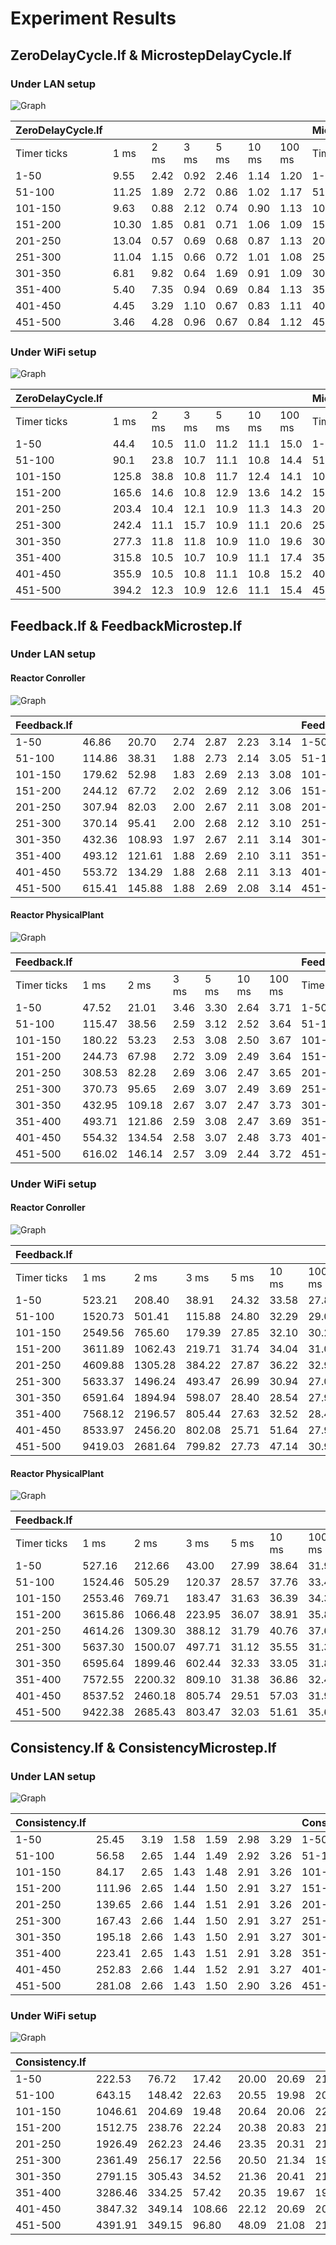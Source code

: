# Experiment Results
## ZeroDelayCycle.lf & MicrostepDelayCycle.lf
### Under LAN setup

![Graph](LAN_Results/LagLANSimpleCycle.png)

| ZeroDelayCycle.lf | | | | | | | MicrostepDelayCycle.lf | | | | | | |
|------------|------|------|------|------|-----|---------|-------------|------|------|------|------|-------|---------|
| Timer ticks | 1 ms | 2 ms | 3 ms | 5 ms | 10 ms | 100 ms | Timer ticks | 1 ms | 2 ms | 3 ms | 5 ms | 10 ms | 100 ms |
| 1-50 | 9.55 | 2.42 | 0.92 | 2.46 | 1.14 | 1.20 | 1-50 | 1.12 | 0.77 | 0.84 | 0.97 | 1.26 | 1.43 |
| 51-100 | 11.25 | 1.89 | 2.72 | 0.86 | 1.02 | 1.17 | 51-100 | 0.68 | 0.73 | 0.80 | 0.93 | 1.12 | 1.42 |
| 101-150 | 9.63 | 0.88 | 2.12 | 0.74 | 0.90 | 1.13 | 101-150 | 1.99 | 0.76 | 0.75 | 0.90 | 1.01 | 1.38 |
| 151-200 | 10.30 | 1.85 | 0.81 | 0.71 | 1.06 | 1.09 | 151-200 | 0.89 | 0.76 | 0.76 | 1.32 | 1.04 | 1.37 |
| 201-250 | 13.04 | 0.57 | 0.69 | 0.68 | 0.87 | 1.13 | 201-250 | 0.70 | 0.73 | 0.77 | 0.88 | 0.98 | 1.37 |
| 251-300 | 11.04 | 1.15 | 0.66 | 0.72 | 1.01 | 1.08 | 251-300 | 0.69 | 0.74 | 0.79 | 0.87 | 0.94 | 1.36 |
| 301-350 | 6.81 | 9.82 | 0.64 | 1.69 | 0.91 | 1.09 | 301-350 | 0.72 | 0.78 | 0.78 | 0.86 | 0.98 | 1.37 |
| 351-400 | 5.40 | 7.35 | 0.94 | 0.69 | 0.84 | 1.13 | 351-400 | 0.67 | 0.89 | 0.78 | 0.87 | 0.92 | 1.36 |
| 401-450 | 4.45 | 3.29 | 1.10 | 0.67 | 0.83 | 1.11 | 401-450 | 0.78 | 0.72 | 0.78 | 0.82 | 0.90 | 1.39 |
| 451-500 | 3.46 | 4.28 | 0.96 | 0.67 | 0.84 | 1.12 | 451-500 | 1.75 | 0.73 | 0.79 | 0.84 | 0.94 | 1.40 |

### Under WiFi setup

![Graph](WiFi_Results/LagWiFiSimpleCycle.png)

| ZeroDelayCycle.lf | | | | | | | MicrostepDelayCycle.lf | | | | | | |
|------------|------|------|------|------|-----|---------|-------------|------|------|------|------|-------|---------|
| Timer ticks | 1 ms | 2 ms | 3 ms | 5 ms | 10 ms | 100 ms | Timer ticks | 1 ms | 2 ms | 3 ms | 5 ms | 10 ms | 100 ms |
| 1-50 | 44.4 | 10.5 | 11.0 | 11.2 | 11.1 | 15.0 | 1-50 | 56.0 | 37.3 | 22.1 | 24.5 | 20.9 | 17.0 |
| 51-100 | 90.1 | 23.8 | 10.7 | 11.1 | 10.8 | 14.4 | 51-100 | 88.0 | 37.0 | 21.3 | 22.6 | 19.6 | 33.6 |
| 101-150 | 125.8 | 38.8 | 10.8 | 11.7 | 12.4 | 14.1 | 101-150 | 121.1 | 42.7 | 28.1 | 20.9 | 20.7 | 15.7 |
| 151-200 | 165.6 | 14.6 | 10.8 | 12.9 | 13.6 | 14.2 | 151-200 | 155.3 | 36.0 | 26.3 | 21.9 | 21.9 | 15.1 |
| 201-250 | 203.4 | 10.4 | 12.1 | 10.9 | 11.3 | 14.3 | 201-250 | 186.5 | 37.7 | 25.0 | 21.3 | 21.6 | 16.1 |
| 251-300 | 242.4 | 11.1 | 15.7 | 10.9 | 11.1 | 20.6 | 251-300 | 215.4 | 31.3 | 24.2 | 21.7 | 20.1 | 15.2 |
| 301-350 | 277.3 | 11.8 | 11.8 | 10.9 | 11.0 | 19.6 | 301-350 | 242.7 | 28.4 | 22.1 | 21.7 | 20.2 | 16.6 |
| 351-400 | 315.8 | 10.5 | 10.7 | 10.9 | 11.1 | 17.4 | 351-400 | 268.6 | 41.6 | 22.4 | 24.2 | 20.8 | 15.3 |
| 401-450 | 355.9 | 10.5 | 10.8 | 11.1 | 10.8 | 15.2 | 401-450 | 285.2 | 89.0 | 22.9 | 20.2 | 21.0 | 15.8 |
| 451-500 | 394.2 | 12.3 | 10.9 | 12.6 | 11.1 | 15.4 | 451-500 | 306.5 | 82.3 | 21.8 | 20.2 | 20.4 | 15.0 |

## Feedback.lf & FeedbackMicrostep.lf
### Under LAN setup
#### Reactor Conroller

![Graph](LAN_Results/LagLANFeedbackController.png)

| Feedback.lf | | | | | | | FeedbackMicrostep.lf | | | | | | |
|------------|------|------|------|------|-----|---------|-------------|------|------|------|------|-------|---------|
| 1-50 | 46.86 | 20.70 | 2.74 | 2.87 | 2.23 | 3.14 | 1-50 | 40.87 | 18.12 | 3.24 | 2.30 | 2.45 | 3.42 |
| 51-100 | 114.86 | 38.31 | 1.88 | 2.73 | 2.14 | 3.05 | 51-100 | 99.36 | 27.41 | 2.08 | 2.17 | 2.31 | 3.35 |
| 101-150 | 179.62 | 52.98 | 1.83 | 2.69 | 2.13 | 3.08 | 101-150 | 154.36 | 35.11 | 2.06 | 2.18 | 2.34 | 3.35 |
| 151-200 | 244.12 | 67.72 | 2.02 | 2.69 | 2.12 | 3.06 | 151-200 | 210.34 | 43.65 | 2.07 | 2.17 | 2.30 | 3.35 |
| 201-250 | 307.94 | 82.03 | 2.00 | 2.67 | 2.11 | 3.08 | 201-250 | 266.95 | 52.71 | 2.13 | 2.18 | 2.28 | 3.32 |
| 251-300 | 370.14 | 95.41 | 2.00 | 2.68 | 2.12 | 3.10 | 251-300 | 325.36 | 60.87 | 2.04 | 2.18 | 2.33 | 3.32 |
| 301-350 | 432.36 | 108.93 | 1.97 | 2.67 | 2.11 | 3.14 | 301-350 | 382.93 | 68.92 | 2.05 | 2.19 | 2.27 | 3.30 |
| 351-400 | 493.12 | 121.61 | 1.88 | 2.69 | 2.10 | 3.11 | 351-400 | 439.05 | 77.89 | 2.06 | 2.15 | 2.21 | 3.31 |
| 401-450 | 553.72 | 134.29 | 1.88 | 2.68 | 2.11 | 3.13 | 401-450 | 496.40 | 87.10 | 2.10 | 2.16 | 2.25 | 3.31 |
| 451-500 | 615.41 | 145.88 | 1.88 | 2.69 | 2.08 | 3.14 | 451-500 | 553.56 | 96.73 | 2.10 | 2.15 | 2.27 | 3.31 |

#### Reactor PhysicalPlant

![Graph](LAN_Results/LagLANFeedbackPhysicalPlant.png)

| Feedback.lf | | | | | | | FeedbackMicrostep.lf | | | | | | |
|------------|------|------|------|------|-----|---------|-------------|------|------|------|------|-------|---------|
| Timer ticks | 1 ms | 2 ms | 3 ms | 5 ms | 10 ms | 100 ms | Timer ticks | 1 ms | 2 ms | 3 ms | 5 ms | 10 ms | 100 ms |
| 1-50 | 47.52 | 21.01 | 3.46 | 3.30 | 2.64 | 3.71 | 1-50 | 39.50 | 16.74 | 1.79 | 0.87 | 0.96 | 1.74 |
| 51-100 | 115.47 | 38.56 | 2.59 | 3.12 | 2.52 | 3.64 | 51-100 | 98.03 | 26.11 | 0.73 | 0.76 | 0.88 | 1.69 |
| 101-150 | 180.22 | 53.23 | 2.53 | 3.08 | 2.50 | 3.67 | 101-150 | 153.02 | 33.77 | 0.72 | 0.77 | 0.90 | 1.70 |
| 151-200 | 244.73 | 67.98 | 2.72 | 3.09 | 2.49 | 3.64 | 151-200 | 208.99 | 42.29 | 0.72 | 0.78 | 0.87 | 1.71 |
| 201-250 | 308.53 | 82.28 | 2.69 | 3.06 | 2.47 | 3.65 | 201-250 | 265.62 | 51.36 | 0.74 | 0.79 | 0.87 | 1.71 |
| 251-300 | 370.73 | 95.65 | 2.69 | 3.07 | 2.49 | 3.69 | 251-300 | 324.01 | 59.54 | 0.69 | 0.77 | 0.88 | 1.72 |
| 301-350 | 432.95 | 109.18 | 2.67 | 3.07 | 2.47 | 3.73 | 301-350 | 381.60 | 67.59 | 0.69 | 0.78 | 0.87 | 1.69 |
| 351-400 | 493.71 | 121.86 | 2.59 | 3.08 | 2.47 | 3.69 | 351-400 | 437.73 | 76.54 | 0.70 | 0.74 | 0.84 | 1.71 |
| 401-450 | 554.32 | 134.54 | 2.58 | 3.07 | 2.48 | 3.73 | 401-450 | 495.08 | 85.76 | 0.71 | 0.75 | 0.84 | 1.70 |
| 451-500 | 616.02 | 146.14 | 2.57 | 3.09 | 2.44 | 3.72 | 451-500 | 552.23 | 95.39 | 0.75 | 0.75 | 0.84 | 1.68 |

### Under WiFi setup
#### Reactor Conroller

![Graph](WiFi_Results/LagWiFiFeedbackController.png)

| Feedback.lf | | | | | | | FeedbackMicrostep.lf | | | | | | |
|------------|------|------|------|------|-----|---------|-------------|------|------|------|------|-------|---------|
| Timer ticks | 1 ms | 2 ms | 3 ms | 5 ms | 10 ms | 100 ms | Timer ticks | 1 ms | 2 ms | 3 ms | 5 ms | 10 ms | 100 ms |
| 1-50 | 523.21 | 208.40 | 38.91 | 24.32 | 33.58 | 27.85 | 1-50 | 596.25 | 128.94 | 33.60 | 35.34 | 34.67 | 33.78 |
| 51-100 | 1520.73 | 501.41 | 115.88 | 24.80 | 32.29 | 29.06 | 51-100 | 1907.02 | 313.52 | 30.73 | 29.87 | 36.51 | 34.79 |
| 101-150 | 2549.56 | 765.60 | 179.39 | 27.85 | 32.10 | 30.22 | 101-150 | 3186.75 | 446.62 | 63.67 | 36.10 | 35.16 | 34.15 |
| 151-200 | 3611.89 | 1062.43 | 219.71 | 31.74 | 34.04 | 31.04 | 151-200 | 4410.51 | 574.06 | 86.82 | 41.56 | 31.50 | 34.40 |
| 201-250 | 4609.88 | 1305.28 | 384.22 | 27.87 | 36.22 | 32.96 | 201-250 | 5490.57 | 760.13 | 59.33 | 68.84 | 31.66 | 31.52 |
| 251-300 | 5633.37 | 1496.24 | 493.47 | 26.99 | 30.94 | 27.07 | 251-300 | 6666.64 | 1005.65 | 55.78 | 41.45 | 38.85 | 33.78 |
| 301-350 | 6591.64 | 1894.94 | 598.07 | 28.40 | 28.54 | 27.92 | 301-350 | 7843.55 | 1196.60 | 32.95 | 85.33 | 37.44 | 31.45 |
| 351-400 | 7568.12 | 2196.57 | 805.44 | 27.63 | 32.52 | 28.42 | 351-400 | 9051.57 | 1431.76 | 116.86 | 91.83 | 33.17 | 33.20 |
| 401-450 | 8533.97 | 2456.20 | 802.08 | 25.71 | 51.64 | 27.94 | 401-450 | 10304.85 | 1669.02 | 63.16 | 53.28 | 50.25 | 34.25 |
| 451-500 | 9419.03 | 2681.64 | 799.82 | 27.73 | 47.14 | 30.95 | 451-500 | 11494.72 | 1978.27 | 31.50 | 63.44 | 38.34 | 33.09 |

#### Reactor PhysicalPlant

![Graph](WiFi_Results/LagWiFiFeedbackPhysicalPlant.png)

| Feedback.lf | | | | | | | FeedbackMicrostep.lf | | | | | | |
|------------|------|------|------|------|-----|---------|-------------|------|------|------|------|-------|---------|
| Timer ticks | 1 ms | 2 ms | 3 ms | 5 ms | 10 ms | 100 ms | Timer ticks | 1 ms | 2 ms | 3 ms | 5 ms | 10 ms | 100 ms |
| 1-50 | 527.16 | 212.66 | 43.00 | 27.99 | 38.64 | 31.96 | 1-50 | 578.40 | 113.54 | 18.32 | 19.41 | 18.35 | 17.63 |
| 51-100 | 1524.46 | 505.29 | 120.37 | 28.57 | 37.76 | 33.42 | 51-100 | 1888.94 | 297.88 | 15.70 | 14.23 | 20.01 | 17.03 |
| 101-150 | 2553.46 | 769.71 | 183.47 | 31.63 | 36.39 | 34.38 | 101-150 | 3168.27 | 431.70 | 48.39 | 19.64 | 18.49 | 17.90 |
| 151-200 | 3615.86 | 1066.48 | 223.95 | 36.07 | 38.91 | 35.86 | 151-200 | 4393.55 | 557.94 | 71.68 | 25.22 | 16.17 | 17.62 |
| 201-250 | 4614.26 | 1309.30 | 388.12 | 31.79 | 40.76 | 37.65 | 201-250 | 5473.04 | 744.07 | 44.09 | 51.85 | 16.02 | 15.83 |
| 251-300 | 5637.30 | 1500.07 | 497.71 | 31.12 | 35.55 | 31.35 | 251-300 | 6648.75 | 989.86 | 39.84 | 24.90 | 20.79 | 16.88 |
| 301-350 | 6595.64 | 1899.46 | 602.44 | 32.33 | 33.05 | 31.87 | 301-350 | 7826.14 | 1181.09 | 17.73 | 66.95 | 19.05 | 15.93 |
| 351-400 | 7572.55 | 2200.32 | 809.10 | 31.38 | 36.86 | 32.49 | 351-400 | 9032.46 | 1416.45 | 99.17 | 73.90 | 16.63 | 16.52 |
| 401-450 | 8537.52 | 2460.18 | 805.74 | 29.51 | 57.03 | 31.95 | 401-450 | 10286.95 | 1653.00 | 47.97 | 37.32 | 31.88 | 17.59 |
| 451-500 | 9422.38 | 2685.43 | 803.47 | 32.03 | 51.61 | 35.69 | 451-500 | 11476.84 | 1962.40 | 16.86 | 46.18 | 20.39 | 16.68 |

## Consistency.lf & ConsistencyMicrostep.lf
### Under LAN setup

![Graph](LAN_Results/LagLANConsistency.png)

| Consistency.lf | | | | | | | ConsistencyMicrostep.lf | | | | | | |
|------------|------|------|------|------|-----|---------|-------------|------|------|------|------|-------|---------|
| 1-50 | 25.45 | 3.19 | 1.58 | 1.59 | 2.98 | 3.29 | 1-50 | 28.15 | 5.03 | 2.90 | 1.63 | 1.71 | 2.37 |
| 51-100 | 56.58 | 2.65 | 1.44 | 1.49 | 2.92 | 3.26 | 51-100 | 65.82 | 3.48 | 2.70 | 1.53 | 1.62 | 2.31 |
| 101-150 | 84.17 | 2.65 | 1.43 | 1.48 | 2.91 | 3.26 | 101-150 | 99.33 | 3.49 | 2.71 | 1.53 | 1.64 | 2.33 |
| 151-200 | 111.96 | 2.65 | 1.44 | 1.50 | 2.91 | 3.27 | 151-200 | 132.44 | 3.49 | 2.70 | 1.52 | 1.62 | 2.29 |
| 201-250 | 139.65 | 2.66 | 1.44 | 1.51 | 2.91 | 3.26 | 201-250 | 164.86 | 3.48 | 2.70 | 1.52 | 1.63 | 2.29 |
| 251-300 | 167.43 | 2.66 | 1.44 | 1.50 | 2.91 | 3.27 | 251-300 | 197.54 | 3.48 | 2.71 | 1.52 | 1.63 | 2.29 |
| 301-350 | 195.18 | 2.66 | 1.43 | 1.50 | 2.91 | 3.27 | 301-350 | 230.19 | 3.48 | 2.71 | 1.53 | 1.60 | 2.30 |
| 351-400 | 223.41 | 2.65 | 1.43 | 1.51 | 2.91 | 3.28 | 351-400 | 263.12 | 3.49 | 2.70 | 1.53 | 1.59 | 2.30 |
| 401-450 | 252.83 | 2.66 | 1.44 | 1.52 | 2.91 | 3.27 | 401-450 | 296.13 | 3.49 | 2.71 | 1.52 | 1.59 | 2.30 |
| 451-500 | 281.08 | 2.66 | 1.43 | 1.50 | 2.90 | 3.26 | 451-500 | 329.08 | 3.48 | 2.71 | 1.52 | 1.59 | 2.28 |

### Under WiFi setup

![Graph](WiFi_Results/LagWiFiConsistency.png)

| Consistency.lf | | | | | | | ConsistencyMicrostep.lf | | | | | | |
|------------|------|------|------|------|-----|---------|-------------|------|------|------|------|-------|---------|
| 1-50 | 222.53 | 76.72 | 17.42 | 20.00 | 20.69 | 21.72 | 1-50 | 251.38 | 149.39 | 19.36 | 19.06 | 24.74 | 21.98 |
| 51-100 | 643.15 | 148.42 | 22.63 | 20.55 | 19.98 | 20.55 | 51-100 | 714.00 | 198.56 | 17.27 | 19.36 | 28.37 | 21.02 |
| 101-150 | 1046.61 | 204.69 | 19.48 | 20.64 | 20.06 | 22.82 | 101-150 | 1207.10 | 211.20 | 20.06 | 21.79 | 23.26 | 20.42 |
| 151-200 | 1512.75 | 238.76 | 22.24 | 20.38 | 20.83 | 21.65 | 151-200 | 1713.32 | 253.03 | 21.39 | 22.97 | 22.12 | 20.69 |
| 201-250 | 1926.49 | 262.23 | 24.46 | 23.35 | 20.31 | 21.22 | 201-250 | 2226.49 | 307.58 | 20.72 | 18.91 | 21.66 | 19.73 |
| 251-300 | 2361.49 | 256.17 | 22.56 | 20.50 | 21.34 | 19.93 | 251-300 | 2734.57 | 374.20 | 19.30 | 18.19 | 22.45 | 19.49 |
| 301-350 | 2791.15 | 305.43 | 34.52 | 21.36 | 20.41 | 21.04 | 301-350 | 3234.62 | 347.59 | 27.26 | 21.41 | 22.15 | 20.97 |
| 351-400 | 3286.46 | 334.25 | 57.42 | 20.35 | 19.67 | 19.98 | 351-400 | 3761.64 | 295.61 | 25.09 | 22.05 | 22.15 | 19.69 |
| 401-450 | 3847.32 | 349.14 | 108.66 | 22.12 | 20.69 | 20.05 | 401-450 | 4352.15 | 252.32 | 25.53 | 20.51 | 21.70 | 20.33 |
| 451-500 | 4391.91 | 349.15 | 96.80 | 48.09 | 21.08 | 21.46 | 451-500 | 4919.65 | 191.63 | 27.32 | 23.00 | 24.14 | 22.09 |